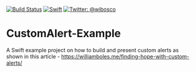 [![Build
Status](https://travis-ci.org/wibosco/CustomAlert-Example.svg)](https://travis-ci.org/wibosco/CustomAlert-Example)
<a href="https://swift.org"><img src="https://img.shields.io/badge/Swift-5.0-orange.svg?style=flat" alt="Swift"
/></a>
<a href="https://twitter.com/wibosco"><img src="https://img.shields.io/badge/twitter-@wibosco-blue.svg?style=flat" alt="Twitter: @wibosco" /></a>

# CustomAlert-Example
A Swift example project on how to build and present custom alerts as shown in this article - https://williamboles.me/finding-hope-with-custom-alerts/
